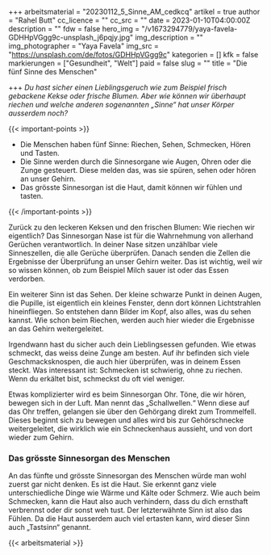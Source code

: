 +++
arbeitsmaterial = "20230112_5_Sinne_AM_cedkcq"
artikel = true
author = "Rahel Butt"
cc_licence = ""
cc_src = ""
date = 2023-01-10T04:00:00Z
description = ""
fdw = false
hero_img = "/v1673294779/yaya-favela-GDHHpVGgg9c-unsplash_j6pqjy.jpg"
img_description = ""
img_photographer = "Yaya Favela"
img_src = "https://unsplash.com/de/fotos/GDHHpVGgg9c"
kategorien = []
kfk = false
markierungen = ["Gesundheit", "Welt"]
paid = false
slug = ""
title = "Die fünf Sinne des Menschen"

+++
_Du hast sicher einen Lieblingsgeruch wie zum Beispiel frisch gebackene Kekse oder frische Blumen. Aber wie können wir überhaupt riechen und welche anderen sogenannten „Sinne“ hat unser Körper ausserdem noch?_

{{< important-points >}} 



<ul>

<li>Die Menschen haben fünf Sinne: Riechen, Sehen, Schmecken, Hören und Tasten.</li>

<li>Die Sinne werden durch die Sinnesorgane wie Augen, Ohren oder die Zunge gesteuert. Diese melden das, was sie spüren, sehen oder hören an unser Gehirn.</li>

<li>Das grösste Sinnesorgan ist die Haut, damit können wir fühlen und tasten.</li>

</ul> {{< /important-points >}}

Zurück zu den leckeren Keksen und den frischen Blumen: Wie riechen wir eigentlich? Das Sinnesorgan Nase ist für die Wahrnehmung von allerhand Gerüchen verantwortlich. In deiner Nase sitzen unzählbar viele Sinneszellen, die alle Gerüche überprüfen. Danach senden die Zellen die Ergebnisse der Überprüfung an unser Gehirn weiter. Das ist wichtig, weil wir so wissen können, ob zum Beispiel Milch sauer ist oder das Essen verdorben.

Ein weiterer Sinn ist das Sehen. Der kleine schwarze Punkt in deinen Augen, die Pupille, ist eigentlich ein kleines Fenster, denn dort können Lichtstrahlen hineinfliegen. So entstehen dann Bilder im Kopf, also alles, was du sehen kannst. Wie schon beim Riechen, werden auch hier wieder die Ergebnisse an das Gehirn weitergeleitet.

Irgendwann hast du sicher auch dein Lieblingsessen gefunden. Wie etwas schmeckt, das weiss deine Zunge am besten. Auf ihr befinden sich viele Geschmacksknospen, die auch hier überprüfen, was in deinem Essen steckt. Was interessant ist: Schmecken ist schwierig, ohne zu riechen. Wenn du erkältet bist, schmeckst du oft viel weniger.

Etwas komplizierter wird es beim Sinnesorgan Ohr. Töne, die wir hören, bewegen sich in der Luft. Man nennt das „Schallwellen.“ Wenn diese auf das Ohr treffen, gelangen sie über den Gehörgang direkt zum Trommelfell. Dieses beginnt sich zu bewegen und alles wird bis zur Gehörschnecke weitergeleitet, die wirklich wie ein Schneckenhaus aussieht, und von dort wieder zum Gehirn.

### Das grösste Sinnesorgan des Menschen

An das fünfte und grösste Sinnesorgan des Menschen würde man wohl zuerst gar nicht denken. Es ist die Haut. Sie erkennt ganz viele unterschiedliche Dinge wie Wärme und Kälte oder Schmerz. Wie auch beim Schmecken, kann die Haut also auch verhindern, dass du dich ernsthaft verbrennst oder dir sonst weh tust. Der letzterwähnte Sinn ist also das Fühlen. Da die Haut ausserdem auch viel ertasten kann, wird dieser Sinn auch „Tastsinn“ genannt.



 {{< arbeitsmaterial >}} 
